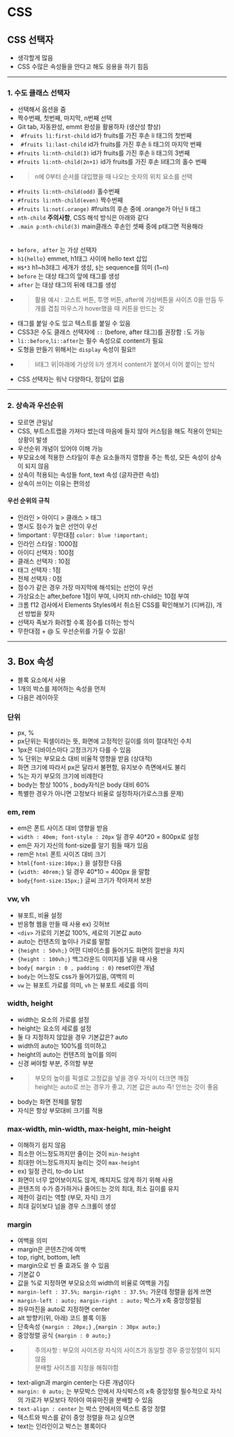 # CSS

## CSS 선택자
- 생각할게 많음
- CSS 수많은 속성들을 안다고 해도 응용을 하기 힘듬

---

### 1. 수도 클래스 선택자
- 선택해서 옵션을 줌
- 짝수번째, 첫번째, 마지막, n번째 선택
- Git tab, 자동완성, emmt 완성을 활용하자 (생산성 향상)
- ` #fruits li:first-child` id가 fruits를 가진 후손 li 태그의 첫번째
- ` #fruits li:last-child` id가 fruits를 가진 후손 li 태그의 마지막 번째
- `#fruits li:nth-child(3)` id가 fruits를 가진 후손 li 태그의 3번째
- `#fruits li:nth-child(2n+1)` id가 fruits를 가진 후손 li태그의 홀수 번째
- > n에 0부터 순서를 대입했을 때 나오는 숫자의 위치 요소를 선택
- `#fruits li:nth-child(odd)` 홀수번째
- `#fruits li:nth-child(even)` 짝수번째
- `#fruits li:not(.orange)` #fruits의 후손 중에 .orange가 아닌 li 태그
- `nth-child` <b>주의사항</b>, CSS 해석 방식은 아래와 같다
- `.main p:nth-child(3)` main클래스 후손인 셋째 중에 p태그면 적용해라
<br><br><br>
- `before, after` 는 가상 선택자
- `h1{hello}` emmet, h1태그 사이에 hello text 삽입
- `H$*3` h1~h3태그 세개가 생성, `$`는 sequence를 의미 (1~n)
- `before` 는 대상 태그의 앞에 태그를 생성
- `after` 는 대상 태그의 뒤에 태그를 생성
- > 활용 예시 : 고스트 버튼, 투명 버튼, after에 가상버튼을 사이즈 0을 만듬 두개를 겹침 마우스가 hover했을 때 커튼을 만드는 것
- 태그를 붙일 수도 있고 텍스트를 붙일 수 있음
- CSS3은 수도 클래스 선택자에 `::` (before, after 태그)를 권장함 `:`도 가능
- `li::before`,`li::after`는 필수 속성으로 content가 필요
- 도형을 만들기 위해서는 `display` 속성이 필요!!
- > li태그 위|아래에 가상의 li가 생겨서 content가 붙어서 이어 붙이는 방식
- CSS 선택자는 워낙 다양하다, 정답이 없음

---

### 2. 상속과 우선순위
- 모르면 큰일남
- CSS, 부트스트랩을 가져다 썼는데 마음에 들지 않아 커스텀을 해도 적용이 안되는 상황이 발생
- 우선순위 개념이 있어야 이해 가능
- 부모요소에 적용한 스타일이 후손 요소들까지 영향을 주는 특성, 모든 속성이 상속이 되지 않음
- 상속이 적용되는 속성들 font, text 속성 (글자관련 속성)
- 상속이 쓰이는 이유는 편의성
#### 우선 순위의 규칙
- 인라인 > 아이디 > 클래스 > 태그
- 명시도 점수가 높은 선언이 우선
- !important : 무한대점 `color: blue !important;`
- 인라인 스타일 : 1000점
- 아이디 선택자 : 100점
- 클래스 선택자 : 10점
- 태그 선택자 : 1점
- 전체 선택자 : 0점
- 점수가 같은 경우 가장 마지막에 해석되는 선언이 우선
- 가상요소는 after,before 1점이 부여, 나머지 nth-child는 10점 부여
- 크롬 f12 검사에서 Elements Styles에서 취소된 CSS를 확인해보기 (디버깅), 개선 방법을 찾자 
- 선택자 족보가 화려할 수록 점수를 더하는 방식
- 무한대점 + @ 도 우선순위를 가질 수 있음!

---

## 3. Box 속성
- 블록 요소에서 사용
- 1개의 박스를 제어하는 속성을 먼저
- 다음은 레이아웃

### 단위
- px, %
- px단위는 픽셀이라는 뜻, 화면에 고정적인 길이를 의미 절대적인 수치
- 1px은 디바이스마다 고정크기가 다를 수 있음
- % 단위는 부모요소 대비 비율적 영향을 받음 (상대적)
- 화면 크기에 따라서 px은 달라서 불편함, 유지보수 측면에서도 불리
- %는 자기 부모의 크기에 비례한다
- body는 항상 100% , body자식은 body 대비 60%
- 특별한 경우가 아니면 고정보다 비율로 설정하자(가로스크롤 문제)

### em, rem
- em은 폰트 사이즈 대비 영향을 받음
- `width : 40em; font-style : 20px` 일 경우 40*20 = 800px로 설정
- em은 자기 자신의 font-size를 알기 힘들 때가 있음
- rem은 `html` 폰트 사이즈 대비 크기
- `html{font-size:10px;}` 을 설정한 다음 
- `{width: 40rem;}` 일 경우 40*10 = 400px 을 말함
- `body{font-size:15px;}` 글씨 크기가 작아져서 보완

### vw, vh
- 뷰포트, 비율 설정
- 반응형 웹을 만들 때 사용 ex) 깃허브
- `<div>` 가로의 기본값 100%, 세로의 기본값 auto
- auto는 컨텐츠의 높이나 가로를 말함
- `{height : 50vh;}` 어떤 디바이스를 들어가도 화면의 절반을 차지
- `{height : 100vh;}` 백그라운드 이미지를 넣을 때 사용
- `body{ margin : 0 , padding : 0}` reset이란 개념
- `body`는 어느정도 css가 들어가있음, 여백의 미
- `vw` 는 뷰포트 가로를 의미, `vh` 는 뷰포트 세로를 의미

### width, height
- width는 요소의 가로를 설정
- height는 요소의 세로를 설정
- 둘 다 지정하지 않았을 경우 기본값은? auto
- width의 auto는 100%를 의미하고
- height의 auto는 컨텐츠의 높이를 의미
- 신경 써야할 부분, 주의할 부분
- > 부모의 높이를 픽셀로 고정값을 넣을 경우 자식이 더크면 깨짐<br>
  > height는 auto로 쓰는 경우가 좋고, 기본 값은 auto 즉! 안쓰는 것이 좋음
- body는 화면 전체를 말함
- 자식은 항상 부모대비 크기를 적용

### max-width, min-width, max-height, min-height
- 이해하기 쉽지 않음
- 최소한 어느정도까지만 줄이는 것이 `min-height`
- 최대한 어느정도까지지 늘리는 것이 `max-height`
- ex) 일정 관리, to-do List
- 화면이 너무 없어보이지도 않게, 깨지지도 않게 하기 위해 사용
- 콘텐츠의 수가 증가하거나 줄어드는 것의 최대, 최소 길이를 유지
- 제한이 걸리는 역할 (부모, 자식) 크기
- 최대 길이보다 넘을 경우 스크롤이 생성


### margin
- 여백을 의미
- margin은 콘텐츠간에 여백
- top, right, bottom, left
- margin으로 빈 줄 효과도 쓸 수 있음
- 기본값 0
- 값을 %로 지정하면 부모요소의 width의 비율로 여백을 가짐
- `margin-left : 37.5%; margin-right : 37.5%;` 가운데 정렬을 쉽게 쓰면
- `margin-left : auto; margin-right : auto;` 박스가 x축 중앙정렬됨 
- 좌우마진을 auto로 지정하면 center
- alt 방향키(위, 아래) 코드 블록 이동
- 단축속성 `{margin : 20px;}` ,`{margin : 30px auto;}`
- 중앙정렬 공식 `{margin : 0 auto;}` 
- >주의사항 : 부모의 사이즈랑 자식의 사이즈가 동일할 경우 중앙정렬이 되지 않음<br>
    분배할 사이즈를 지정을 해줘야함
- text-align과 margin center는 다른 개념이다
- `margin: 0 auto;` 는 부모박스 안에서 자식박스의 x축 중앙정렬 필수적으로 자식의 가로가 부모보다 작아야 여유마진을 분배할 수 있음
- `text-align : center` 는 박스 안에서의 텍스트 중앙 정렬
- 텍스트와 박스를 같이 중앙 정렬을 하고 싶으면
- text는 인라인이고 박스는 블록이다